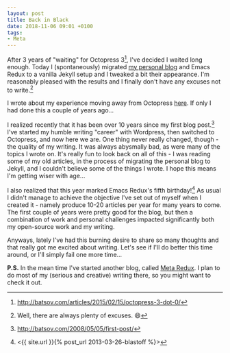 ```yaml
---
layout: post
title: Back in Black
date: 2018-11-06 09:01 +0100
tags:
- Meta
---
```


After 3 years of "waiting" for Octopress 3[^1], I've decided I waited
long enough.  Today I (spontaneously) migrated [my personal
blog](http://batsov.com) and Emacs Redux to a vanilla Jekyll setup and
I tweaked a bit their appearance. I'm reasonably pleased with the
results and I finally don't have any excuses not to write.[^2]

I wrote about my experience moving away from Octopress
[here](http://batsov.com/articles/2018/11/05/migrating-from-octopress-to-jekyll/).
If only I had done this a couple of years ago...

I realized recently that it has been over 10 years since my first blog
post.[^3] I've started my humble writing "career" with Wordpress, then
switched to Octopress, and now here we are. One thing never really
changed, though - the quality of my writing. It was always abysmally
bad, as were many of the topics I wrote on. It's really fun to look
back on all of this - I was reading some of my old articles, in the
process of migrating the personal blog to Jekyll, and I couldn't
believe some of the things I wrote. I hope this means I'm getting
wiser with age...

I also realized that this year marked Emacs Redux's fifth
birthday![^4] As usual I didn't manage to achieve the objective I've
set out of myself when I created it - namely produce 10-20 articles
per year for many years to come. The first couple of years were pretty
good for the blog, but then a combination of work and personal
challenges impacted significantly both my open-source work and my writing.

Anyways, lately I've had this burning desire to share so many thoughts
and that really got me excited about writing. Let's see if I'll do
better this time around, or I'll simply fail one more time...

**P.S.** In the mean time I've started another blog, called [Meta
Redux](https://metaredux.com). I plan to do most of my (serious and
creative) writing there, so you might want to check it out.

[^1]: <http://batsov.com/articles/2015/02/15/octopress-3-dot-0/>
[^2]: Well, there are always plenty of excuses. :smile:
[^3]: <http://batsov.com/2008/05/05/first-post/>
[^4]: <{{ site.url }}{% post_url 2013-03-26-blastoff %}>
